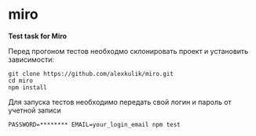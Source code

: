 # miro
<b>Test task for Miro</b>

Перед прогоном тестов необходмо склонировать проект и установить зависимости:
```
git clone https://github.com/alexkulik/miro.git
cd miro
npm install
```
Для запуска тестов необходимо передать свой логин и пароль от учетной записи
```
PASSWORD=******** EMAIL=your_login_email npm test
```
